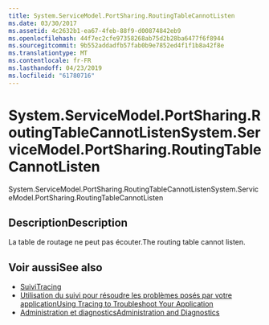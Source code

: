 ```yaml
---
title: System.ServiceModel.PortSharing.RoutingTableCannotListen
ms.date: 03/30/2017
ms.assetid: 4c2632b1-ea67-4feb-88f9-d00874842eb9
ms.openlocfilehash: 44f7ec2cfe97358268ab75d2b28ba6477f6f8944
ms.sourcegitcommit: 9b552addadfb57fab0b9e7852ed4f1f1b8a42f8e
ms.translationtype: MT
ms.contentlocale: fr-FR
ms.lasthandoff: 04/23/2019
ms.locfileid: "61780716"
---
```

# <a name="systemservicemodelportsharingroutingtablecannotlisten"></a><span data-ttu-id="6197d-102">System.ServiceModel.PortSharing.RoutingTableCannotListen</span><span class="sxs-lookup"><span data-stu-id="6197d-102">System.ServiceModel.PortSharing.RoutingTableCannotListen</span></span>
<span data-ttu-id="6197d-103">System.ServiceModel.PortSharing.RoutingTableCannotListen</span><span class="sxs-lookup"><span data-stu-id="6197d-103">System.ServiceModel.PortSharing.RoutingTableCannotListen</span></span>  
  
## <a name="description"></a><span data-ttu-id="6197d-104">Description</span><span class="sxs-lookup"><span data-stu-id="6197d-104">Description</span></span>  
 <span data-ttu-id="6197d-105">La table de routage ne peut pas écouter.</span><span class="sxs-lookup"><span data-stu-id="6197d-105">The routing table cannot listen.</span></span>  
  
## <a name="see-also"></a><span data-ttu-id="6197d-106">Voir aussi</span><span class="sxs-lookup"><span data-stu-id="6197d-106">See also</span></span>

- [<span data-ttu-id="6197d-107">Suivi</span><span class="sxs-lookup"><span data-stu-id="6197d-107">Tracing</span></span>](../../../../../docs/framework/wcf/diagnostics/tracing/index.md)
- [<span data-ttu-id="6197d-108">Utilisation du suivi pour résoudre les problèmes posés par votre application</span><span class="sxs-lookup"><span data-stu-id="6197d-108">Using Tracing to Troubleshoot Your Application</span></span>](../../../../../docs/framework/wcf/diagnostics/tracing/using-tracing-to-troubleshoot-your-application.md)
- [<span data-ttu-id="6197d-109">Administration et diagnostics</span><span class="sxs-lookup"><span data-stu-id="6197d-109">Administration and Diagnostics</span></span>](../../../../../docs/framework/wcf/diagnostics/index.md)
